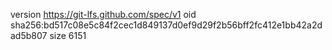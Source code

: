 version https://git-lfs.github.com/spec/v1
oid sha256:bd517c08e5c84f2cec1d849137d0ef9d29f2b56bff2fc412e1bb42a2dad5b807
size 6151
